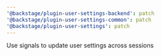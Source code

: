 ```yaml
---
'@backstage/plugin-user-settings-backend': patch
'@backstage/plugin-user-settings-common': patch
'@backstage/plugin-user-settings': patch
---
```


Use signals to update user settings across sessions
